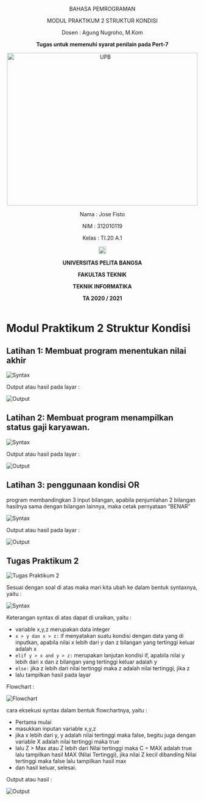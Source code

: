 <p align="center">
	BAHASA PEMROGRAMAN
</p>
<p align="center">
	MODUL PRAKTIKUM 2 STRUKTUR KONDISI
</p>
<p align="center">
	Dosen : Agung Nugroho, M.Kom
</p>
<p align="center"> 
	<b>Tugas untuk memenuhi syarat penilain pada Pert-7</b>
</p>

<p align="center">
	<img src="Logo/logo.png" alt="UPB" width="500" height="400">
</p>

<p align="center">
                 Nama : Jose Fisto
</p>
<p align="center">
                 NIM : 312010119
</p>
<p align="center">
                 Kelas : TI.20 A.1
</p>

<p align="center">
	<img src="Logo/blank.png" width="20" height="20">
</p>

<p align="center">
	<b>UNIVERSITAS PELITA BANGSA</b>
</p>
<p align="center">
	<b>FAKULTAS TEKNIK</b>
</p>
<p align="center">
	<b>TEKNIK INFORMATIKA</b>
</p>
<p align="center">
	<b>TA 2020 / 2021</b>
</p>

![]()

# Modul Praktikum 2 Struktur Kondisi

## Latihan 1: Membuat program menentukan nilai akhir

![Syntax](Screenshot/Syntax1.png)

Output atau hasil pada layar :

![Output](Screenshot/Output1.png)

## Latihan 2: Membuat program menampilkan status gaji karyawan.

![Syntax](Screenshot/Syntax2.png)

Output atau hasil pada layar :

![Output](Screenshot/Output2.png)

## Latihan 3: penggunaan kondisi OR
program membandingkan 3 input bilangan, apabila penjumlahan 2 bilangan hasilnya
sama dengan bilangan lainnya, maka cetak pernyataan “BENAR”

![Syntax](Screenshot/Syntax3.png)

Output atau hasil pada layar :

![Output](Screenshot/Output3.png)

## Tugas Praktikum 2

![Tugas Praktikum 2](Screenshot/Program1-Soal.png)

Sesuai dengan soal di atas maka mari kita ubah ke dalam bentuk syntaxnya, yaitu :

![Syntax](Screenshot/Program1-Syntax.png)

Keterangan syntax di atas dapat di uraikan, yaitu :

- variable x,y,z merupakan data integer
-  `x > y dan x > z:` if menyatakan suatu kondisi dengan data yang di inputkan, apabila nilai x lebih dari y dan z bilangan yang tertinggi keluar adalah x
- `elif y > x and y > z:` merupakan lanjutan kondisi if, apabila nilai y lebih dari x dan z bilangan yang tertinggi keluar adalah y
- `else:` jika z lebih dari nilai tertinggi maka z adalah nilai tertinggi, jika z
- lalu tampilkan hasil pada layar

Flowchart :

![Flowchart](Screenshot/Program1-Flowchart.png)

cara eksekusi syntax dalam bentuk flowchartnya, yaitu :

- Pertama mulai
- masukkan inputan variable x,y,z
- jika x lebih dari y, y adalah nilai tertinggi maka false, begitu juga dengan variable X adalah nilai tertinggi maka true
- lalu Z > Max atau Z lebih dari Nilai tertinggi maka C = MAX adalah true lalu tampilkan hasil MAX (Nilai Tertinggi), jika nilai Z kecil dibanding Nilai tertinggi maka false lalu tampilkan hasil max
- dan hasil keluar, selesai.

Output atau hasil :

![Output](Screenshot/Program1-Output.png)
